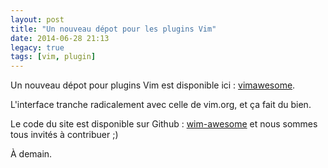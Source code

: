```yaml
---
layout: post
title: "Un nouveau dépot pour les plugins Vim"
date: 2014-06-28 21:13
legacy: true
tags: [vim, plugin]
---
```


Un nouveau dépot pour plugins Vim est disponible ici : [vimawesome](http://vimawesome.com/).

<!-- more -->

L'interface tranche radicalement avec celle de vim.org, et ça fait du bien.

Le code du site est disponible sur Github : [wim-awesome](https://github.com/divad12/vim-awesome) 
et nous sommes tous invités à contribuer ;)



À demain.


